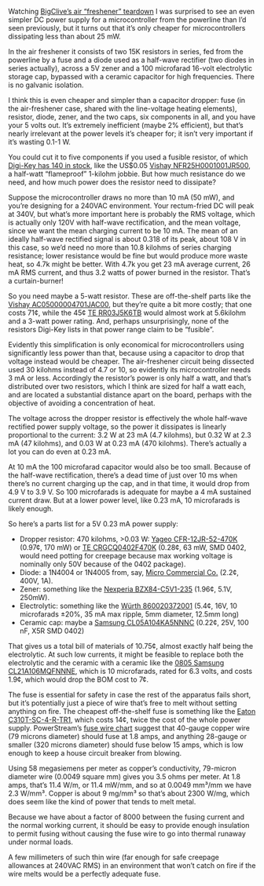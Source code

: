 Watching [BigClive’s air “freshener” teardown][0] I was surprised to
see an even simpler DC power supply for a microcontroller from the
powerline than I’d seen previously, but it turns out that it’s only
cheaper for microcontrollers dissipating less than about 25 mW.

In the air freshener it consists of two 15K resistors in series, fed
from the powerline by a fuse and a diode used as a half-wave rectifier
(two diodes in series actually), across a 5V zener and a 100
microfarad 16-volt electrolytic storage cap, bypassed with a ceramic
capacitor for high frequencies.  There is no galvanic isolation.

[0]: https://youtu.be/3cm9AO0qD7k

I think this is even cheaper and simpler than a capacitor dropper:
fuse (in the air-freshener case, shared with the line-voltage heating
elements), resistor, diode, zener, and the two caps, six components in
all, and you have your 5 volts out.  It’s extremely inefficient (maybe
2% efficient), but that’s nearly irrelevant at the power levels it’s
cheaper for; it isn’t very important if it’s wasting 0.1-1 W.

You could cut it to five components if you used a fusible resistor, of
which [Digi-Key has 140 in stock][1], like the US$0.05 [Vishay
NFR25H0001001JR500][2], a half-watt “flameproof” 1-kilohm jobbie.  But
how much resistance do we need, and how much power does the resistor
need to dissipate?

[1]: https://www.digikey.com/en/products/filter/through-hole-resistors/53?s=N4IgjCBcoKxaBjKAzAhgGwM4FMA0IB7KAbRAGYAWAdhiqpH0pqoA4HzraBOdpmLnowoCWAJl7CuLChJFlZUuAF18ABwAuUEAGV1AJwCWAOwDmIAL74AtD2ggkkfQFc8hEuBBLLIK%2BLsPnVyJIUmVzcKA
[2]: https://www.digikey.com/en/products/detail/vishay-beyschlag-draloric-bc-components/NFR25H0001001JR500/614119

Suppose the microcontroller draws no more than 10 mA (50 mW), and
you’re designing for a 240VAC environment.  Your rectum-fried DC will
peak at 340V, but what’s more important here is probably the RMS
voltage, which is actually only 120V with half-wave rectification, and
the mean voltage, since we want the mean charging current to be 10 mA.
The mean of an ideally half-wave rectified signal is about 0.318 of
its peak, about 108 V in this case, so we’d need no more than 10.8
kilohms of series charging resistance; lower resistance would be fine
but would produce more waste heat, so 4.7k might be better.  With 4.7k
you get 23 mA average current, 26 mA RMS current, and thus 3.2 watts
of power burned in the resistor.  That’s a curtain-burner!

So you need maybe a 5-watt resistor.  These are off-the-shelf parts
like the [Vishay AC05000004701JAC00][3], but they’re quite a bit more
costly; that one costs 71¢, while the 45¢ [TE RR03J5K6TB][4] would
almost work at 5.6kilohm and a 3-watt power rating.  And, perhaps
unsurprisingly, none of the resistors Digi-Key lists in that power
range claim to be “fusible”.

[3]: https://www.digikey.com/en/products/detail/vishay-beyschlag-draloric-bc-components/AC05000004701JAC00/596732
[4]: https://www.digikey.com/en/products/detail/te-connectivity-passive-product/RR03J5K6TB/9371876

Evidently this simplification is only economical for microcontrollers
using significantly less power than that, because using a capacitor to
drop that voltage instead would be cheaper.  The air-freshener circuit
being dissected used 30 kilohms instead of 4.7 or 10, so evidently its
microcontroller needs 3 mA or less.  Accordingly the resistor’s power
is only half a watt, and that’s distributed over two resistors, which
I think are sized for half a watt each, and are located a substantial
distance apart on the board, perhaps with the objective of avoiding a
concentration of heat.

The voltage across the dropper resistor is effectively the whole
half-wave rectified power supply voltage, so the power it dissipates
is linearly proportional to the current: 3.2 W at 23 mA (4.7 kilohms),
but 0.32 W at 2.3 mA (47 kilohms), and 0.03 W at 0.23 mA (470
kilohms).  There’s actually a lot you can do even at 0.23 mA.

At 10 mA the 100 microfarad capacitor would also be too small. Because
of the half-wave rectification, there’s a dead time of just over 10 ms
when there’s no current charging up the cap, and in that time, it
would drop from 4.9 V to 3.9 V.  So 100 microfarads is adequate for
maybe a 4 mA sustained current draw.  But at a lower power level, like
0.23 mA, 10 microfarads is likely enough.

So here’s a parts list for a 5V 0.23 mA power supply:

* Dropper resistor: 470 kilohms, >0.03 W: [Yageo CFR-12JR-52-470K][4]
  (0.97¢, 170 mW) or [TE CRGCQ0402F470K][5] (0.28¢, 63 mW, SMD 0402,
  would need potting for creepage because max working voltage is
  nominally only 50V because of the 0402 package).
* Diode: a 1N4004 or 1N4005 from, say, [Micro Commercial Co.][6]
  (2.2¢, 400V, 1A).
* Zener: something like the [Nexperia BZX84-C5V1-235][7] (1.96¢, 5.1V,
  250mW).
* Electrolytic: something like the [Würth 860020372001][8] (5.4¢, 16V,
  10 microfarads ±20%, 35 mA max ripple, 5mm diameter, 12.5mm long)
* Ceramic cap: maybe a [Samsung CL05A104KA5NNNC][9] (0.22¢, 25V, 100
  nF, X5R SMD 0402)
  
That gives us a total bill of materials of 10.75¢, almost exactly half
being the electrolytic.  At such low currents, it might be feasible to
replace both the electrolytic and the ceramic with a ceramic like the
[0805 Samsung CL21A106MQFNNNE][10], which is 10 microfarads, rated for
6.3 volts, and costs 1.9¢, which would drop the BOM cost to 7¢.

[4]: https://www.digikey.com/en/products/detail/yageo/CFR-12JR-52-470K/17719
[5]: https://www.digikey.com/en/products/detail/te-connectivity-passive-product/CRGCQ0402F470K/8576261
[6]: https://www.digikey.com/en/products/detail/micro-commercial-co/1N4004-TP/773641
[7]: https://www.digikey.com/en/products/detail/nexperia-usa-inc/BZX84-C5V1-235/1156102
[8]: https://www.digikey.com/en/products/detail/w%C3%BCrth-elektronik/860020372001/5728733
[9]: https://www.digikey.com/en/products/detail/samsung-electro-mechanics/CL05A104KA5NNNC/3886701
[10]: https://www.digikey.com/en/products/detail/samsung-electro-mechanics/CL21A106MQFNNNE/3886956

The fuse is essential for safety in case the rest of the apparatus
fails short, but it’s potentially just a piece of wire that’s free to
melt without setting anything on fire.  The cheapest off-the-shelf
fuse is something like the [Eaton C310T-SC-4-R-TR1][11], which costs
14¢, twice the cost of the whole power supply.  PowerStream’s [fuse
wire chart][12] suggest that 40-gauge copper wire (79 microns
diameter) should fuse at 1.8 amps, and anything 28-gauge or smaller
(320 microns diameter) should fuse below 15 amps, which is low enough
to keep a house circuit breaker from blowing.

Using 58 megasiemens per meter as copper’s conductivity, 79-micron
diameter wire (0.0049 square mm) gives you 3.5 ohms per meter.  At 1.8
amps, that’s 11.4 W/m, or 11.4 mW/mm, and so at 0.0049 mm³/mm we have
2.3 W/mm³.  Copper is about 9 mg/mm³ so that’s about 2300 W/mg, which
does seem like the kind of power that tends to melt metal.

[11]: https://www.digikey.com/en/products/detail/eaton-electronics-division/C310T-SC-4-R-TR1/5420163
[12]: https://www.powerstream.com/wire-fusing-currents.htm

Because we have about a factor of 8000 between the fusing current and
the normal working current, it should be easy to provide enough
insulation to permit fusing without causing the fuse wire to go into
thermal runaway under normal loads.

A few millimeters of such thin wire (far enough for safe creepage
allowances at 240VAC RMS) in an environment that won’t catch on fire
if the wire melts would be a perfectly adequate fuse.
